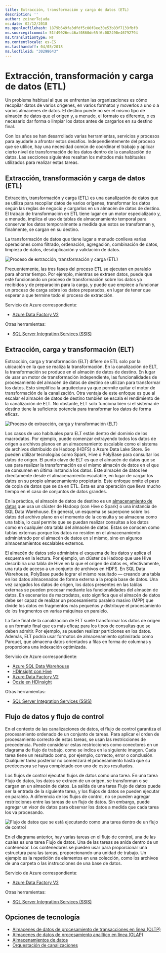 ```yaml
---
title: Extracción, transformación y carga de datos (ETL)
description: ''
author: zoinerTejada
ms:date: 02/12/2018
ms.openlocfilehash: 1879b649fa3dfdf5c00f8ee30e53b83f7139fbf0
ms.sourcegitcommit: 51f49026ec46af0860de55f6c082490e46792794
ms.translationtype: HT
ms.contentlocale: es-ES
ms.lasthandoff: 04/03/2018
ms.locfileid: "30298643"
---
```

# <a name="extract-transform-and-load-etl"></a>Extracción, transformación y carga de datos (ETL)

Un problema habitual al que se enfrentan las organizaciones es cómo recopilar datos de varios orígenes, en varios formatos y moverlos a uno o a varios almacenes de datos. El destino puede no ser el mismo tipo de almacén de datos que el origen y, a menudo, el formato es diferente, o es necesario dar forma o limpiar los datos antes de cargarlos en su destino final.

Con los años se han desarrollado varias herramientas, servicios y procesos para ayudarle a afrontar estos desafíos. Independientemente del proceso que se utilice, hay una necesidad común de coordinar el trabajo y aplicar cierto nivel de transformación de los datos dentro de la canalización de datos. Las secciones siguientes resaltan los métodos más habituales utilizados para realizar estas tareas.

## <a name="extract-transform-and-load-etl"></a>Extracción, transformación y carga de datos (ETL)

Extracción, transformación y carga (ETL) es una canalización de datos que se utiliza para recopilar datos de varios orígenes, transformar los datos según las reglas de negocio y cargarlos en un almacén de datos de destino. El trabajo de transformación en ETL tiene lugar en un motor especializado y, a menudo, implica el uso de tablas de almacenamiento temporal para conservar los datos temporalmente a medida que estos se transforman y, finalmente, se cargan en su destino.

La transformación de datos que tiene lugar a menudo conlleva varias operaciones como filtrado, ordenación, agregación, combinación de datos, limpieza de datos, desduplicación y validación de datos.

![Proceso de extracción, transformación y carga (ETL)](../images/etl.png)

Frecuentemente, las tres fases del proceso ETL se ejecutan en paralelo para ahorrar tiempo. Por ejemplo, mientras se extraen datos, puede que esté funcionando un proceso de transformación sobre los datos ya recibidos y de preparación para la carga, y puede que empiece a funcionar un proceso de carga sobre los datos preparados, en lugar de tener que esperar a que termine todo el proceso de extracción.

Servicio de Azure correspondiente:
- [Azure Data Factory V2](https://azure.microsoft.com/services/data-factory/)

Otras herramientas:
- [SQL Server Integration Services (SSIS)](/sql/integration-services/sql-server-integration-services)

## <a name="extract-load-and-transform-elt"></a>Extracción, carga y transformación (ELT)

Extracción, carga y transformación (ELT) difiere de ETL solo por la ubicación en la que se realiza la transformación. En la canalización de ELT, la transformación se produce en el almacén de datos de destino. En lugar de usar un motor de transformación independiente, las funcionalidades de procesamiento del almacén de datos de destino se utilizan para transformar los datos. Esto simplifica la arquitectura ya que permite quitar el motor de transformación de la canalización. Otra ventaja de este enfoque es que al escalar el almacén de datos de destino también se escala el rendimiento de la canalización de ELT. No obstante, ELT solo funciona bien si el sistema de destino tiene la suficiente potencia para transformar los datos de forma eficaz.

![Proceso de extracción, carga y transformación (ELT)](../images/elt.png)

Los casos de uso habituales para ELT están dentro del dominio de los macrodatos. Por ejemplo, puede comenzar extrayendo todos los datos de origen a archivos planos en un almacenamiento escalable como el sistema de archivos distribuido de Hadoop (HDFS) o Azure Data Lake Store. Se pueden utilizar tecnologías como Spark, Hive o PolyBase para consultar los datos de origen. El punto clave de ELT es que el almacén de datos que se usa para realizar la transformación es el mismo almacén de datos en el que se consumen en última instancia los datos. Este almacén de datos lee directamente desde el almacenamiento escalable, en lugar de cargar los datos en su propio almacenamiento propietario. Este enfoque omite el paso de copia de datos que se da en ETL. Esta es una operación que lleva mucho tiempo en el caso de conjuntos de datos grandes.

En la práctica, el almacén de datos de destino es un [almacenamiento de datos](./data-warehousing.md) que usa un clúster de Hadoop (con Hive o Spark) o una instancia de SQL Data Warehouse. En general, un esquema se superpone sobre los datos del archivo plano en el momento de la consulta y se almacena como una tabla, lo cual permite que se puedan realizar consultas a los datos como en cualquier otra tabla del almacén de datos. Estas se conocen como tablas externas porque los datos no residen en el almacenamiento administrado por el almacén de datos en sí mismo, sino en algunos almacenamientos escalables externos. 

El almacén de datos solo administra el esquema de los datos y aplica el esquema en la lectura. Por ejemplo, un clúster de Hadoop que use Hive describiría una tabla de Hive en la que el origen de datos es, efectivamente, una ruta de acceso a un conjunto de archivos en HDFS. En SQL Data Warehouse, PolyBase puede lograr el mismo resultado &mdash; creando una tabla en los datos almacenados de forma externa a la propia base de datos. Una vez cargados los datos de origen, los datos presentes en las tablas externas se pueden procesar mediante las funcionalidades del almacén de datos. En escenarios de macrodatos, esto significa que el almacén de datos debe ser capaz de realizar un procesamiento paralelo masivo (MPP) que divide los datos en fragmentos más pequeños y distribuye el procesamiento de los fragmentos en varias máquinas en paralelo.

La fase final de la canalización de ELT suele transformar los datos de origen a un formato final que es más eficaz para los tipos de consultas que se deben admitir. Por ejemplo, se pueden realizar particiones en los datos. Además, ELT podría usar formatos de almacenamiento optimizado como Parquet, que almacena datos orientados a filas en forma de columnas y proporciona una indexación optimizada. 

Servicio de Azure correspondiente:

- [Azure SQL Data Warehouse](/azure/sql-data-warehouse/sql-data-warehouse-overview-what-is)
- [HDInsight con Hive](/azure/hdinsight/hadoop/hdinsight-use-hive)
- [Azure Data Factory V2](https://azure.microsoft.com/services/data-factory/)
- [Oozie en HDInsight](/azure/hdinsight/hdinsight-use-oozie-linux-mac)

Otras herramientas:

- [SQL Server Integration Services (SSIS)](/sql/integration-services/sql-server-integration-services)

## <a name="data-flow-and-control-flow"></a>Flujo de datos y flujo de control

En el contexto de las canalizaciones de datos, el flujo de control garantiza el procesamiento ordenado de un conjunto de tareas. Para aplicar el orden de procesamiento correcto de estas tareas, se usan las restricciones de precedencia. Puede considerar estas restricciones como conectores en un diagrama de flujo de trabajo, como se indica en la siguiente imagen. Cada tarea tiene un resultado como, por ejemplo, correcto, error o conclusión. Cualquier tarea posterior no comenzará el procesamiento hasta que su predecesora se haya completado con uno de estos resultados.

Los flujos de control ejecutan flujos de datos como una tarea. En una tarea Flujo de datos, los datos se extraen de un origen, se transforman o se cargan en un almacén de datos. La salida de una tarea Flujo de datos puede ser la entrada de la siguiente tarea, y los flujos de datos se pueden ejecutar en paralelo. A diferencia de los flujos de control, no se pueden agregar restricciones entre las tareas de un flujo de datos. Sin embargo, puede agregar un visor de datos para observar los datos a medida que cada tarea los va procesando.

![Flujo de datos que se está ejecutando como una tarea dentro de un flujo de control](../images/control-flow-data-flow.png)

En el diagrama anterior, hay varias tareas en el flujo de control, una de las cuales es una tarea Flujo de datos. Una de las tareas se anida dentro de un contenedor. Los contenedores se pueden usar para proporcionar una estructura para las tareas, proporcionando una unidad de trabajo. Un ejemplo es la repetición de elementos en una colección, como los archivos de una carpeta o las instrucciones de una base de datos.

Servicio de Azure correspondiente:
- [Azure Data Factory V2](https://azure.microsoft.com/services/data-factory/)

Otras herramientas:
- [SQL Server Integration Services (SSIS)](/sql/integration-services/sql-server-integration-services)

## <a name="technology-choices"></a>Opciones de tecnología

- [Almacenes de datos de procesamiento de transacciones en línea (OLTP)](./online-transaction-processing.md#oltp-in-azure)
- [Almacenes de datos de procesamiento analítico en línea (OLAP)](./online-analytical-processing.md#olap-in-azure)
- [Almacenamientos de datos](./data-warehousing.md)
- [Orquestación de canalizaciones](../technology-choices/pipeline-orchestration-data-movement.md)
